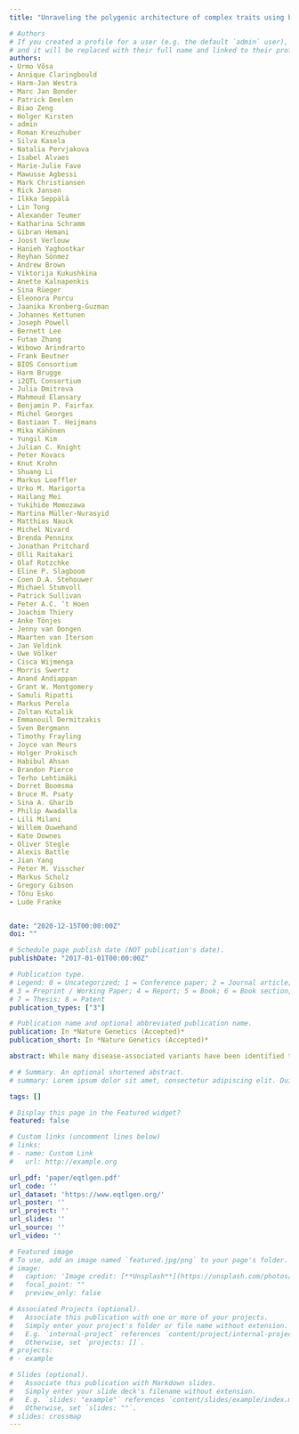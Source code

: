 ```yaml
---
title: "Unraveling the polygenic architecture of complex traits using blood eQTL metaanalysis"

# Authors
# If you created a profile for a user (e.g. the default `admin` user), write the username (folder name) here 
# and it will be replaced with their full name and linked to their profile.
authors:
- Urmo Võsa
- Annique Claringbould
- Harm-Jan Westra
- Marc Jan Bonder
- Patrick Deelen
- Biao Zeng
- Holger Kirsten
- admin
- Roman Kreuzhuber
- Silva Kasela
- Natalia Pervjakova
- Isabel Alvaes
- Marie-Julie Fave
- Mawusse Agbessi
- Mark Christiansen
- Rick Jansen
- Ilkka Seppälä
- Lin Tong
- Alexander Teumer
- Katharina Schramm
- Gibran Hemani
- Joost Verlouw
- Hanieh Yaghootkar
- Reyhan Sönmez
- Andrew Brown
- Viktorija Kukushkina
- Anette Kalnapenkis
- Sina Rüeger
- Eleonora Porcu
- Jaanika Kronberg-Guzman
- Johannes Kettunen
- Joseph Powell
- Bernett Lee
- Futao Zhang
- Wibowo Arindrarto
- Frank Beutner
- BIOS Consortium
- Harm Brugge
- i2QTL Consortium
- Julia Dmitreva
- Mahmoud Elansary
- Benjamin P. Fairfax
- Michel Georges
- Bastiaan T. Heijmans
- Mika Kähönen
- Yungil Kim
- Julian C. Knight
- Peter Kovacs
- Knut Krohn
- Shuang Li
- Markus Loeffler
- Urko M. Marigorta
- Hailang Mei
- Yukihide Momozawa
- Martina Müller-Nurasyid
- Matthias Nauck
- Michel Nivard
- Brenda Penninx
- Jonathan Pritchard
- Olli Raitakari
- Olaf Rotzchke
- Eline P. Slagboom
- Coen D.A. Stehouwer
- Michael Stumvoll
- Patrick Sullivan
- Peter A.C. ‘t Hoen
- Joachim Thiery
- Anke Tönjes
- Jenny van Dongen
- Maarten van Iterson
- Jan Veldink
- Uwe Völker
- Cisca Wijmenga
- Morris Swertz
- Anand Andiappan
- Grant W. Montgomery
- Samuli Ripatti
- Markus Perola
- Zoltan Kutalik
- Emmanouil Dermitzakis
- Sven Bergmann
- Timothy Frayling
- Joyce van Meurs
- Holger Prokisch
- Habibul Ahsan
- Brandon Pierce
- Terho Lehtimäki
- Dorret Boomsma
- Bruce M. Psaty
- Sina A. Gharib
- Philip Awadalla
- Lili Milani
- Willem Ouwehand
- Kate Downes
- Oliver Stegle
- Alexis Battle
- Jian Yang
- Peter M. Visscher
- Markus Scholz
- Gregory Gibson
- Tõnu Esko
- Lude Franke


date: "2020-12-15T00:00:00Z"
doi: ""

# Schedule page publish date (NOT publication's date).
publishDate: "2017-01-01T00:00:00Z"

# Publication type.
# Legend: 0 = Uncategorized; 1 = Conference paper; 2 = Journal article;
# 3 = Preprint / Working Paper; 4 = Report; 5 = Book; 6 = Book section;
# 7 = Thesis; 8 = Patent
publication_types: ["3"]

# Publication name and optional abbreviated publication name.
publication: In *Nature Genetics (Accepted)*
publication_short: In *Nature Genetics (Accepted)*

abstract: While many disease-associated variants have been identified through genome-wide association studies, their downstream molecular consequences remain unclear. To identify these effects, we performed cis- and trans-expression quantitative trait locus (eQTL) analysis in blood from 31,684 individuals through the eQTLGen Consortium. We observed that cis-eQTLs can be detected for 88% of the studied genes, but that they have a different genetic architecture compared to disease-associated variants, limiting our ability to use cis-eQTLs to pinpoint causal genes within susceptibility loci. In contrast, trans-eQTLs (detected for 37% of 10,317 studied trait-associated variants) were more informative. Multiple unlinked variants, associated to the same complex trait, often converged on trans-genes that are known to play central roles in disease etiology. We observed the same when ascertaining the effect of polygenic scores calculated for 1,263 genome-wide association study (GWAS) traits. Expression levels of 13% of the studied genes correlated with polygenic scores, and many resulting genes are known to drive these traits.

# # Summary. An optional shortened abstract.
# summary: Lorem ipsum dolor sit amet, consectetur adipiscing elit. Duis posuere tellus ac convallis placerat. Proin tincidunt magna sed ex sollicitudin condimentum.

tags: []

# Display this page in the Featured widget?
featured: false

# Custom links (uncomment lines below)
# links:
# - name: Custom Link
#   url: http://example.org

url_pdf: 'paper/eqtlgen.pdf'
url_code: ''
url_dataset: 'https://www.eqtlgen.org/'
url_poster: ''
url_project: ''
url_slides: ''
url_source: ''
url_video: ''

# Featured image
# To use, add an image named `featured.jpg/png` to your page's folder. 
# image:
#   caption: 'Image credit: [**Unsplash**](https://unsplash.com/photos/pLCdAaMFLTE)'
#   focal_point: ""
#   preview_only: false

# Associated Projects (optional).
#   Associate this publication with one or more of your projects.
#   Simply enter your project's folder or file name without extension.
#   E.g. `internal-project` references `content/project/internal-project/index.md`.
#   Otherwise, set `projects: []`.
# projects:
# - example

# Slides (optional).
#   Associate this publication with Markdown slides.
#   Simply enter your slide deck's filename without extension.
#   E.g. `slides: "example"` references `content/slides/example/index.md`.
#   Otherwise, set `slides: ""`.
# slides: crossmap
---
```

